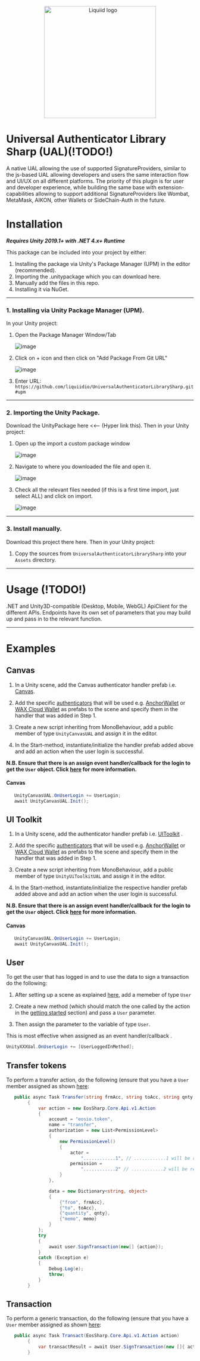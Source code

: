 




<div align="center">
 <img src="https://avatars.githubusercontent.com/u/82725791?s=200&v=4" align="center"
     alt="Liquiid logo" width="300" height="300">
</div>

# Universal Authenticator Library Sharp (UAL)(!TODO!)

A native UAL allowing the use of supported SignatureProviders, similar to the js-based UAL allowing developers and users the same interaction flow and UI/UX on all different platforms. The priority of this plugin is for user and developer experience, while building the same base with extension-capabilities allowing to support additional SignatureProviders like Wombat, MetaMask, AIKON, other Wallets or SideChain-Auth in the future.

# Installation 

**_Requires Unity 2019.1+ with .NET 4.x+ Runtime_**

This package can be included into your project by either:

 1. Installing the package via Unity's Package Manager (UPM) in the editor (recommended).
 2. Importing the .unitypackage which you can download here.
 3. Manually add the files in this repo.
 4. Installing it via NuGet.
---
### 1. Installing via Unity Package Manager (UPM).
In your Unity project:
 1. Open the Package Manager Window/Tab

    ![image](https://user-images.githubusercontent.com/74650011/208429048-37e2277c-3e10-4794-97e7-3ec87f55f8c9.png)

 2. Click on + icon and then click on "Add Package From Git URL"

    ![image](https://user-images.githubusercontent.com/74650011/208429298-76fe1101-95f3-4ab0-bbd5-f0a32a1cc652.png)

 3. Enter URL:  `https://github.com/liquiidio/UniversalAuthenticatorLibrarySharp.git#upm`
---
### 2. Importing the Unity Package.
Download the UnityPackage here <<-- (Hyper link this). Then in your Unity project:

 1. Open up the import a custom package window
    
    ![image](https://user-images.githubusercontent.com/74650011/208430044-caf91dd9-111e-4224-8441-95d116dbec3b.png)

 2. Navigate to where you downloaded the file and open it.
 
    ![image](https://user-images.githubusercontent.com/86061433/217196170-c3bd43cb-488c-4243-a992-8ae0ee9c15fe.jpg)


 3. Check all the relevant files needed (if this is a first time import, just select ALL) and click on import.
 
   
     ![image](https://user-images.githubusercontent.com/86061433/217196421-7524f5e9-d0af-4d6e-9e42-3a16e34cd4a7.jpg)
     
---

### 3. Install manually. 
Download this project there here. Then in your Unity project:

 1. Copy the sources from `UniversalAuthenticatorLibrarySharp` into your `Assets` directory.

---


# Usage (!TODO!)

.NET and Unity3D-compatible (Desktop, Mobile, WebGL) ApiClient for the different APIs. 
Endpoints have its own set of parameters that you may build up and pass in to the relevant function.

---

# Examples 

## Canvas 

1. In a Unity scene, add the Canvas authenticator handler prefab i.e. [Canvas](https://github.com/liquiidio/UniversalAuthenticatorLibrarySharp/blob/upm_full/Src/Canvas/Prefabs/UnityCanvasUAL.prefab).

2. Add the specific [authenticators](https://github.com/liquiidio/UniversalAuthenticatorLibrarySharp/tree/upm_full/Src/Authenticators) that will be used e.g. [AnchorWallet](https://github.com/liquiidio/UniversalAuthenticatorLibrarySharp/tree/upm_full/Src/Authenticators/Anchor/Prefabs) or [WAX Cloud Wallet](https://github.com/liquiidio/UniversalAuthenticatorLibrarySharp/tree/upm_full/Src/Authenticators/WaxCloudWallet/Prefabs) as prefabs to the scene and specify them in the handler that was added in Step 1.

3. Create a new script inheriting from MonoBehaviour, add a public member of type `UnityCanvasUAL` and assign it in the editor.

4. In the Start-method, instantiate/initialize the handler prefab added above and add an action when the user login is successful.

**N.B. Ensure that there is an assign event handler/callback for the login to get the `User` object. Click [here](https://liquiidio.gitbook.io/unity-plugin-suite/v/universalauthenticatorlibrary/examples/example_b) for more information.**

#### Canvas 
```csharp
   UnityCanvasUAL.OnUserLogin += UserLogin;
   await UnityCanvasUAL.Init();
```
## UI Toolkit

1. In a Unity scene, add the authenticator handler prefab i.e. [UIToolkit](https://github.com/liquiidio/UniversalAuthenticatorLibrarySharp/blob/upm_full/Src/UiToolkit/Prefabs/UnityUiToolkitUAL.prefab) .

2. Add the specific [authenticators](https://github.com/liquiidio/UniversalAuthenticatorLibrarySharp/tree/upm_full/Src/Authenticators) that will be used e.g. [AnchorWallet](https://github.com/liquiidio/UniversalAuthenticatorLibrarySharp/tree/upm_full/Src/Authenticators/Anchor/Prefabs) or [WAX Cloud Wallet](https://github.com/liquiidio/UniversalAuthenticatorLibrarySharp/tree/upm_full/Src/Authenticators/WaxCloudWallet/Prefabs) as prefabs to the scene and specify them in the handler that was added in Step 1.

3. Create a new script inheriting from MonoBehaviour, add a public member of type `UnityUiToolkitUAL` and assign it in the editor.

4. In the Start-method, instantiate/initialize the respective handler prefab added above and add an action when the user login is successful.

**N.B. Ensure that there is an assign event handler/callback for the login to get the `User` object. Click [here](https://liquiidio.gitbook.io/unity-plugin-suite/v/universalauthenticatorlibrary/examples/example_b) for more information.**

#### Canvas 
```csharp
   UnityCanvasUAL.OnUserLogin += UserLogin;
   await UnityCanvasUAL.Init();
```


## User 

To get the user that has logged in and to use the data to sign a transaction do the following:

1. After setting up a scene as explained [here](https://liquiidio.gitbook.io/unity-plugin-suite/v/universalauthenticatorlibrary/examples/examples_getting_started), add a memeber of type `User`

2. Create a new method (which should match the one called by the action in the [getting started](https://liquiidio.gitbook.io/unity-plugin-suite/v/universalauthenticatorlibrary/examples/examples_getting_started) section) and pass a `User` parameter.

3. Then assign the parameter to the variable of type `User`.

This is most effective when assigned as an event handler/callback .

```csharp
UnityXXXUal.OnUserLogin += [UserLoggedInMethod];
```

## Transfer tokens

To perform a transfer action, do the following (ensure that you have a `User` member assigned as shown [here](https://liquiidio.gitbook.io/unity-plugin-suite/v/universalauthenticatorlibrary/examples/example_b):

```csharp
   public async Task Transfer(string frmAcc, string toAcc, string qnty, string memo)
        {
            var action = new EosSharp.Core.Api.v1.Action
            {
                account = "eosio.token",
                name = "transfer",
                authorization = new List<PermissionLevel>
                {
                    new PermissionLevel()
                    {
                        actor =
                            "............1", // ............1 will be resolved to the signing accounts permission
                        permission =
                            "............2" // ............2 will be resolved to the signing accounts authority
                    }
                },

                data = new Dictionary<string, object>
                {
                    {"from", frmAcc},
                    {"to", toAcc},
                    {"quantity", qnty},
                    {"memo", memo}
                }
            };
            try
            {
                await user.SignTransaction(new[] {action});
            }
            catch (Exception e)
            {
                Debug.Log(e);
                throw;
            }
        }
```
## Transaction

To perform a generic transaction, do the following (ensure that you have a `User` member assigned as shown [here](https://liquiidio.gitbook.io/unity-plugin-suite/v/universalauthenticatorlibrary/examples/example_b):

```csharp
   public async Task Transact(EosSharp.Core.Api.v1.Action action)
        {
            var transactResult = await User.SignTransaction(new []{ action });
        }
```

